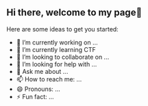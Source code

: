 ## Hi there, welcome to my page👋

Here are some ideas to get you started:

- 🔭 I’m currently working on ...
- 🌱 I’m currently learning CTF
- 👯 I’m looking to collaborate on ...
- 🤔 I’m looking for help with ...
- 💬 Ask me about ...
- 📫 How to reach me: ...
- 😄 Pronouns: ...
- ⚡ Fun fact: ...
